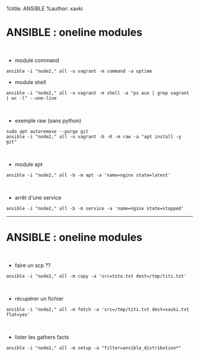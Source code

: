 %title: ANSIBLE
%author: xavki


# ANSIBLE : oneline modules



<br>

* module command

```
ansible -i "node2," all -u vagrant -m command -a uptime
```

* module shell 

```
ansible -i "node2," all -u vagrant -m shell -a "ps aux | grep vagrant | wc -l" --one-line
```

<br>

* exemple raw (sans python)

```
sudo apt autoremove --purge git
ansible -i "node2," all -u vagrant -b -K -m raw -a "apt install -y git"
```

<br>

* module apt

```
ansible -i "node2," all -b -m apt -a 'name=nginx state=latest'
```

<br>

* arrêt d'une service

```
ansible -i "node2," all -b -m service -a 'name=nginx state=stopped'
```

------------------------------------------------------------------------------------------------------

# ANSIBLE : oneline modules



<br>

* faire un scp ??

```
ansible -i "node2," all -m copy -a 'src=toto.txt dest=/tmp/titi.txt'
```

<br>

* récupérer un fichier

```
ansible -i "node2," all -m fetch -a 'src=/tmp/titi.txt dest=xavki.txt flat=yes'
```

<br>

* lister les gathers facts

```
ansible -i "node2," all -m setup -a "filter=ansible_distribution*"
```
